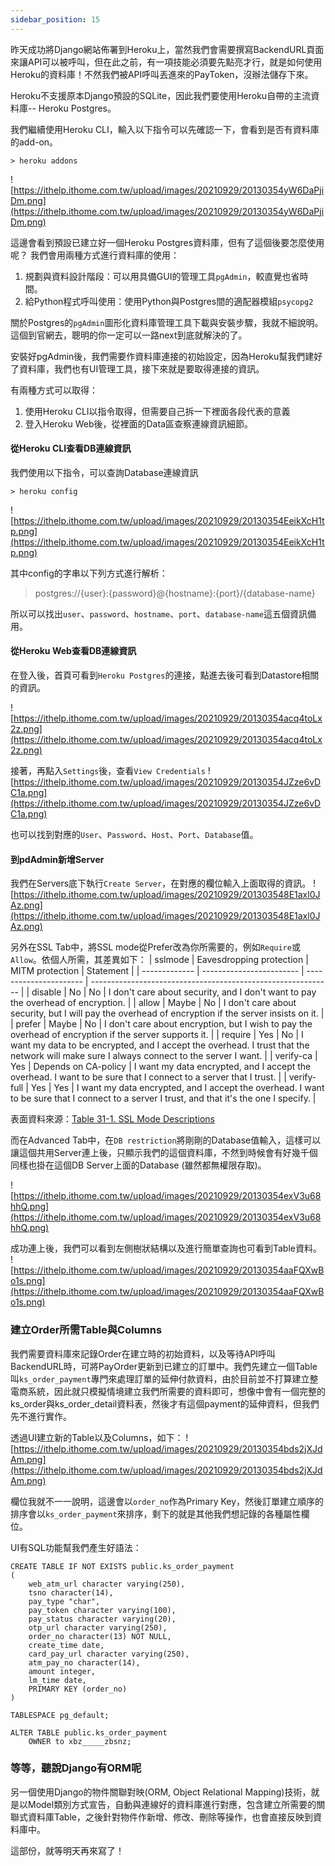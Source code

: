 ```yaml
---
sidebar_position: 15
---
```

昨天成功將Django網站佈署到Heroku上，當然我們會需要撰寫BackendURL頁面來讓API可以被呼叫，但在此之前，有一項技能必須要先點亮才行，就是如何使用Heroku的資料庫！不然我們被API呼叫丟進來的PayToken，沒辦法儲存下來。

Heroku不支援原本Django預設的SQLite，因此我們要使用Heroku自帶的主流資料庫-- Heroku Postgres。

我們繼續使用Heroku CLI，輸入以下指令可以先確認一下，會看到是否有資料庫的add-on。

```
> heroku addons
```

![https://ithelp.ithome.com.tw/upload/images/20210929/20130354yW6DaPjiDm.png](https://ithelp.ithome.com.tw/upload/images/20210929/20130354yW6DaPjiDm.png)

這邊會看到預設已建立好一個Heroku Postgres資料庫，但有了這個後要怎麼使用呢？
我們會用兩種方式進行資料庫的使用：
1. 規劃與資料設計階段：可以用具備GUI的管理工具`pgAdmin`，較直覺也省時間。
2. 給Python程式呼叫使用：使用Python與Postgres間的適配器模組`psycopg2`

關於Postgres的`pgAdmin`圖形化資料庫管理工具下載與安裝步驟，我就不細說明。這個到官網去，聰明的你一定可以一路next到底就解決的了。

安裝好pgAdmin後，我們需要作資料庫連接的初始設定，因為Heroku幫我們建好了資料庫，我們也有UI管理工具，接下來就是要取得連接的資訊。

有兩種方式可以取得：
1. 使用Heroku CLI以指令取得，但需要自己拆一下裡面各段代表的意義
2. 登入Heroku Web後，從裡面的Data區查察連線資訊細節。

#### 從Heroku CLI查看DB連線資訊
我們使用以下指令，可以查詢Database連線資訊
```
> heroku config
```
![https://ithelp.ithome.com.tw/upload/images/20210929/20130354EeikXcH1tp.png](https://ithelp.ithome.com.tw/upload/images/20210929/20130354EeikXcH1tp.png)

其中config的字串以下列方式進行解析：
> postgres://{user}:{password}@{hostname}:{port}/{database-name}
> 
所以可以找出`user`、`password`、`hostname`、`port`、`database-name`這五個資訊備用。

#### 從Heroku Web查看DB連線資訊
在登入後，首頁可看到`Heroku Postgres`的連接，點進去後可看到Datastore相關的資訊。

![https://ithelp.ithome.com.tw/upload/images/20210929/20130354acq4toLx2z.png](https://ithelp.ithome.com.tw/upload/images/20210929/20130354acq4toLx2z.png)

接著，再點入`Settings`後，查看`View Credentials`
![https://ithelp.ithome.com.tw/upload/images/20210929/20130354JZze6vDC1a.png](https://ithelp.ithome.com.tw/upload/images/20210929/20130354JZze6vDC1a.png)

也可以找到對應的`User`、`Password`、`Host`、`Port`、`Database`值。

#### 到pdAdmin新增Server
我們在Servers底下執行`Create Server`，在對應的欄位輸入上面取得的資訊。
![https://ithelp.ithome.com.tw/upload/images/20210929/201303548E1axl0JAz.png](https://ithelp.ithome.com.tw/upload/images/20210929/201303548E1axl0JAz.png)

另外在SSL Tab中，將SSL mode從Prefer改為你所需要的，例如`Require`或`Allow`。依個人所需，其差異如下：
| sslmode     | Eavesdropping protection | MITM protection        | Statement                                                    |
| ------------- | ------------------------ | ---------------------- | ------------------------------------------------------------ |
| disable     | No                       | No                     | I don't care about security, and I don't want to pay the overhead of encryption. |
| allow       | Maybe                    | No                     | I don't care about security, but I will pay the overhead of encryption if the server insists on it. |
| prefer      | Maybe                    | No                     | I don't care about encryption, but I wish to pay the overhead of encryption if the server supports it. |
| require     | Yes                      | No                     | I want my data to be encrypted, and I accept the overhead. I trust that the network will make sure I always connect to the server I want. |
| verify-ca   | Yes                      | Depends on CA-policy | I want my data encrypted, and I accept the overhead. I want to be sure that I connect to a server that I trust. |
| verify-full | Yes                      | Yes                    | I want my data encrypted, and I accept the overhead. I want to be sure that I connect to a server I trust, and that it's the one I specify. |

表面資料來源：[Table 31-1. SSL Mode Descriptions](https://www.postgresql.org/docs/9.1/libpq-ssl.html)

而在Advanced Tab中，在`DB restriction`將剛剛的Database值輸入，這樣可以讓這個共用Server連上後，只顯示我們的這個資料庫，不然到時候會有好幾千個同樣也掛在這個DB Server上面的Database (雖然都無權限存取)。

![https://ithelp.ithome.com.tw/upload/images/20210929/20130354exV3u68hhQ.png](https://ithelp.ithome.com.tw/upload/images/20210929/20130354exV3u68hhQ.png)

成功連上後，我們可以看到左側樹狀結構以及進行簡單查詢也可看到Table資料。
![https://ithelp.ithome.com.tw/upload/images/20210929/20130354aaFQXwBo1s.png](https://ithelp.ithome.com.tw/upload/images/20210929/20130354aaFQXwBo1s.png)

### 建立Order所需Table與Columns
我們需要資料庫來記錄Order在建立時的初始資料，以及等待API呼叫BackendURL時，可將PayOrder更新到已建立的訂單中。我們先建立一個Table叫`ks_order_payment`專門來處理訂單的延伸付款資料，由於目前並不打算建立整電商系統，因此就只模擬情境建立我們所需要的資料即可，想像中會有一個完整的ks_order與ks_order_detail資料表，然後才有這個payment的延伸資料，但我們先不進行實作。

透過UI建立新的Table以及Columns，如下：
![https://ithelp.ithome.com.tw/upload/images/20210929/20130354bds2jXJdAm.png](https://ithelp.ithome.com.tw/upload/images/20210929/20130354bds2jXJdAm.png)

欄位我就不一一說明，這邊會以`order_no`作為Primary Key，然後訂單建立順序的排序會以`ks_order_payment`來排序，剩下的就是其他我們想記錄的各種屬性欄位。

UI有SQL功能幫我們產生好語法：
```
CREATE TABLE IF NOT EXISTS public.ks_order_payment
(
    web_atm_url character varying(250),
    tsno character(14),
    pay_type "char",
    pay_token character varying(100),
    pay_status character varying(20),
    otp_url character varying(250),
    order_no character(13) NOT NULL,
    create_time date,
    card_pay_url character varying(250),
    atm_pay_no character(14),
    amount integer,
    lm_time date,
    PRIMARY KEY (order_no)
)

TABLESPACE pg_default;

ALTER TABLE public.ks_order_payment
    OWNER to xbz_____zbsnz;
```

### 等等，聽說Django有ORM呢
另一個使用Django的物件關聯對映(ORM, Object Relational Mapping)技術，就是以Model類別方式宣告，自動與連線好的資料庫進行對應，包含建立所需要的關聯式資料庫Table，之後針對物件作新增、修改、刪除等操作，也會直接反映到資料庫中。

這部份，就等明天再來寫了！
